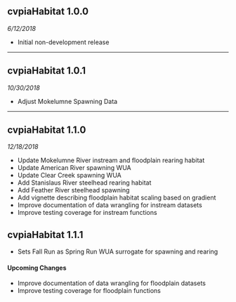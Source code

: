 ## cvpiaHabitat 1.0.0
_6/12/2018_   

* Initial non-development release 

-----

## cvpiaHabitat 1.0.1
_10/30/2018_

* Adjust Mokelumne Spawning Data

-----

## cvpiaHabitat 1.1.0 
_12/18/2018_

* Update Mokelumne River instream and floodplain rearing habitat
* Update American River spawning WUA
* Update Clear Creek spawning WUA
* Add Stanislaus River steelhead rearing habitat
* Add Feather River steelhead spawning
* Add vignette describing floodplain habitat scaling based on gradient
* Improve documentation of data wrangling for instream datasets
* Improve testing coverage for instream functions

## cvpiaHabitat 1.1.1
* Sets Fall Run as Spring Run WUA surrogate for spawning and rearing

#### Upcoming Changes
* Improve documentation of data wrangling for floodplain datasets
* Improve testing coverage for floodplain functions

